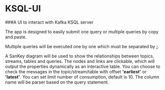 # KSQL-UI
###A UI to interact with Kafka KSQL server

The app is designed to easily submit one query or multiple queries by copy and paste.

Multiple queries will be executed one by one which must be separated by **;**.

A SanKey diagram will be used to show the relationships between topics, streams, tables and queries. 
The nodes and links are clickable, which will output the properties dynamically as an interactive table.
You can choose to check the messages in the topic/stream/table with offset **'earliest'** or **'latest'**.
You can set limit number of consumption, default is 10. The column name will be parser based on the query statement.

